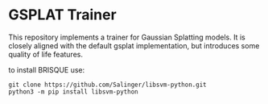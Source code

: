 # GSPLAT Trainer

This repository implements a trainer for Gaussian Splatting models.
It is closely aligned with the default gsplat implementation, but introduces some quality of life features.

to install BRISQUE use:

```{sh}
git clone https://github.com/Salinger/libsvm-python.git
python3 -m pip install libsvm-python
```